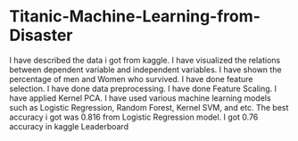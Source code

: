 # Titanic-Machine-Learning-from-Disaster
I have described the data i got from kaggle.
I have visualized the relations between dependent variable and independent variables.
I have shown the percentage of men and Women who survived.
I have done feature selection.
I have done data preprocessing.
I have done Feature Scaling.
I have applied Kernel PCA.
I have used various machine learning models such as Logistic Regression, Random Forest, Kernel SVM, and etc.
The best accuracy i got was 0.816 from Logistic Regression model.
I got 0.76 accuracy in kaggle Leaderboard
